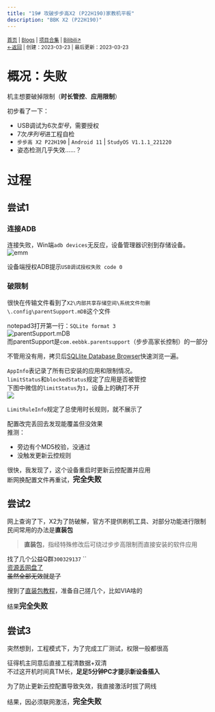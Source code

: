 ```yaml
---
title: "19# 攻破步步高X2 (P22H190)家教机平板"
description: "BBK X2 (P22H190)"
---
```

<script src="https://unpkg.com/sober@0.3.2/dist/sober.min.js"></script><script src="https://rs.kdxiaoyi.top/res/scripts/js/md-newUI-render.js"></script>
<small id="old_menu"><a href="/">首页</a> | <a href="/blogs">Blogs</a> | <a href="/Project">项目合集</a> | <a href="https://space.bilibili.com/1987247870">Bilibili↗</a><br></small><small><a href="../../">←返回</a> |
 创建：2023-03-23 | 最后更新：2023-03-23</small><br>

# 概况：失败
机主想要破掉限制（**时长管控**、**应用限制**）<br>

初步看了一下：
* USB调试为6次*型号*，需要授权
* 7次*序列号*进工程自检
* `步步高 X2 P22H190` | `Android 11` | `StudyOS V1.1.1_221220`
* 姿态检测几乎失效……？

# 过程
## 尝试1
### 连接ADB
连接失败，Win端`adb devices`无反应，设备管理器识别到存储设备。<br>
![](https://s1.ax1x.com/2023/03/23/pp0ECyq.png "emm")<br>

设备端授权ADB提示`USB调试授权失败 code 0`<br>

### 破限制
很快在传输文件看到了`X2\内部共享存储空间\系统文件勿删\.config\parentSupport.mDB`这个文件<br>

notepad3打开第一行：`SQLite format 3`<br>
![](https://s1.ax1x.com/2023/03/23/pp0EOj1.png "parentSupport.mDB")<br>
而parentSupport是`com.eebbk.parentsupport`（步步高家长控制）的一部分<br>

不管用没有用，拷贝后[SQLlite Database Browser](https://github.com/sqlitebrowser/sqlitebrowser/)快速浏览一遍。<br>

`AppInfo`表记录了所有已安装的应用和限制情况。<br>
`limitStatus`和`blockedStatus`规定了应用是否被管控<br>
下图中微信的`limitStatus`为`1`，设备上的确打不开<br>
![](https://s1.ax1x.com/2023/03/23/pp0ZCZV.png)

`LimitRuleInfo`规定了总使用时长规则，就不展示了

配置改完丢回去发现能覆盖但没效果<br>
推测：
* 旁边有个MD5校验，没通过
* 没触发更新云控规则

很快，我发现了，这个设备重启时更新云控配置并应用<br>
断网换配置文件再重试，<big><b>完全失败</b></big>

## 尝试2
网上查询了下，X2为了防破解，官方不提供刷机工具、对部分功能进行限制<br>
民间常用的办法是**直装包**<br>

> **直装包**，指经特殊修改后可绕过步步高限制而直接安装的软件应用

找了几个公益Q群`300329137` ``<br>
[资源丢网盘了](https://pan.huang1111.cn/s/L3NmI6?path=%2Fblog%2319)<br>
~~虽然全部无效就是了~~

搜到了[直装包教程](https://www.bilibili.com/video/BV1ea411V7mQ/)，准备自己搓几个，比如VIA啥的

结果<big><b>完全失败</b></big>
## 尝试3
突然想到，工程模式下，为了完成工厂测试，权限一般都很高

征得机主同意后直接工程清数据+双清<br>
不过这开机时间真TM长，**足足5分钟PC才提示新设备插入**

为了防止更新云控配置导致失效，我直接激活时拔了网线

结果，因必须联网激活，<big><b>完全失败</b></big>